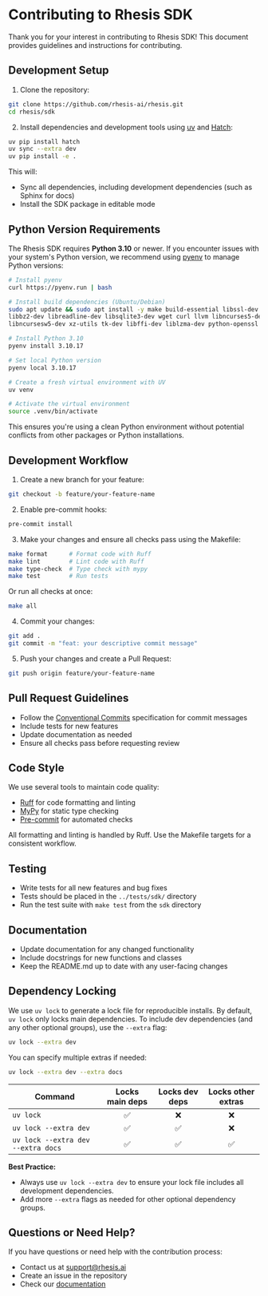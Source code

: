 # Contributing to Rhesis SDK

Thank you for your interest in contributing to Rhesis SDK! This document provides guidelines and instructions for contributing.

## Development Setup

1. Clone the repository:
```bash
git clone https://github.com/rhesis-ai/rhesis.git
cd rhesis/sdk
```

2. Install dependencies and development tools using [uv](https://github.com/astral-sh/uv) and [Hatch](https://hatch.pypa.io/):
```bash
uv pip install hatch
uv sync --extra dev
uv pip install -e .
```
This will:
- Sync all dependencies, including development dependencies (such as Sphinx for docs)
- Install the SDK package in editable mode

## Python Version Requirements

The Rhesis SDK requires **Python 3.10** or newer. If you encounter issues with your system's Python version, we recommend using [pyenv](https://github.com/pyenv/pyenv) to manage Python versions:

```bash
# Install pyenv
curl https://pyenv.run | bash

# Install build dependencies (Ubuntu/Debian)
sudo apt update && sudo apt install -y make build-essential libssl-dev zlib1g-dev \
libbz2-dev libreadline-dev libsqlite3-dev wget curl llvm libncurses5-dev \
libncursesw5-dev xz-utils tk-dev libffi-dev liblzma-dev python-openssl

# Install Python 3.10
pyenv install 3.10.17

# Set local Python version
pyenv local 3.10.17

# Create a fresh virtual environment with UV
uv venv

# Activate the virtual environment
source .venv/bin/activate
```

This ensures you're using a clean Python environment without potential conflicts from other packages or Python installations.

## Development Workflow

1. Create a new branch for your feature:
```bash
git checkout -b feature/your-feature-name
```

2. Enable pre-commit hooks:
```bash
pre-commit install
```

3. Make your changes and ensure all checks pass using the Makefile:
```bash
make format      # Format code with Ruff
make lint        # Lint code with Ruff
make type-check  # Type check with mypy
make test        # Run tests
```
Or run all checks at once:
```bash
make all
```

4. Commit your changes:
```bash
git add .
git commit -m "feat: your descriptive commit message"
```

5. Push your changes and create a Pull Request:
```bash
git push origin feature/your-feature-name
```

## Pull Request Guidelines

- Follow the [Conventional Commits](https://www.conventionalcommits.org/) specification for commit messages
- Include tests for new features
- Update documentation as needed
- Ensure all checks pass before requesting review

## Code Style

We use several tools to maintain code quality:
- [Ruff](https://docs.astral.sh/ruff/) for code formatting and linting
- [MyPy](https://mypy.readthedocs.io/) for static type checking
- [Pre-commit](https://pre-commit.com/) for automated checks

All formatting and linting is handled by Ruff. Use the Makefile targets for a consistent workflow.

## Testing

- Write tests for all new features and bug fixes
- Tests should be placed in the `../tests/sdk/` directory
- Run the test suite with `make test` from the `sdk` directory

## Documentation

- Update documentation for any changed functionality
- Include docstrings for new functions and classes
- Keep the README.md up to date with any user-facing changes

## Dependency Locking

We use `uv lock` to generate a lock file for reproducible installs. By default, `uv lock` only locks main dependencies. To include dev dependencies (and any other optional groups), use the `--extra` flag:

```bash
uv lock --extra dev
```

You can specify multiple extras if needed:
```bash
uv lock --extra dev --extra docs
```

| Command                                 | Locks main deps | Locks dev deps | Locks other extras |
|------------------------------------------|:--------------:|:--------------:|:------------------:|
| `uv lock`                               |      ✅        |      ❌        |        ❌          |
| `uv lock --extra dev`                   |      ✅        |      ✅        |        ❌          |
| `uv lock --extra dev --extra docs`      |      ✅        |      ✅        |        ✅          |

**Best Practice:**
- Always use `uv lock --extra dev` to ensure your lock file includes all development dependencies.
- Add more `--extra` flags as needed for other optional dependency groups.

## Questions or Need Help?

If you have questions or need help with the contribution process:
- Contact us at support@rhesis.ai
- Create an issue in the repository
- Check our [documentation](https://docs.rhesis.ai) 